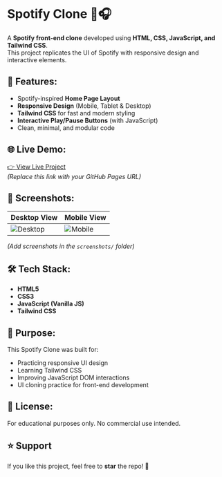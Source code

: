# Spotify Clone 🎵🎧

A **Spotify front-end clone** developed using **HTML, CSS, JavaScript, and Tailwind CSS**.  
This project replicates the UI of Spotify with responsive design and interactive elements.

## 🚀 Features:

- Spotify-inspired **Home Page Layout**  
- **Responsive Design** (Mobile, Tablet & Desktop)  
- **Tailwind CSS** for fast and modern styling  
- **Interactive Play/Pause Buttons** (with JavaScript)  
- Clean, minimal, and modular code  

## 🌐 Live Demo:

[👉 View Live Project](https://your-github-username.github.io/spotify-clone/)  
*(Replace this link with your GitHub Pages URL)*

## 📸 Screenshots:

| Desktop View | Mobile View |
|--------------|-------------|
| ![Desktop](./screenshots/desktop.png) | ![Mobile](./screenshots/mobile.png) |

*(Add screenshots in the `screenshots/` folder)*

## 🛠️ Tech Stack:

- **HTML5**  
- **CSS3**  
- **JavaScript (Vanilla JS)**  
- **Tailwind CSS**

## 🎯 Purpose:

This Spotify Clone was built for:

- Practicing responsive UI design  
- Learning Tailwind CSS  
- Improving JavaScript DOM interactions  
- UI cloning practice for front-end development  

## 📄 License:

For educational purposes only. No commercial use intended.

## ⭐ Support

If you like this project, feel free to **star** the repo! 🌟
